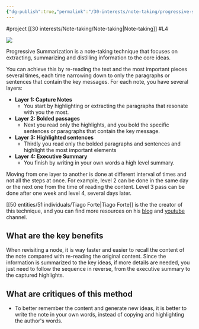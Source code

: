 ```yaml
---
{"dg-publish":true,"permalink":"/30-interests/note-taking/progressive-summarization/progressive-summarization/","dgHomeLink":true,"dgPassFrontmatter":false}
---
```



#project [[30 interests/Note-taking/Note-taking|Note-taking]] #L4

![](https://i.imgur.com/zJiHGLJ.png)

Progressive Summarization is a note-taking technique that focuses on extracting, summarizing and distilling information to the core ideas.

You can achieve this by re-reading the text and the most important pieces several times, each time narrowing down to only the paragraphs or sentences that contain the key messages. For each note, you have several layers:

- **Layer 1: Capture Notes**
	- You start by highlighting or extracting the paragraphs that resonate with you the most.
- **Layer 2: Bolded passages**
	- Next you read only the highlights, and you bold the specific sentences or paragraphs that contain the key message.
- **Layer 3: Highlighted sentences**
	- Thirdly you read only the bolded paragraphs and sentences and highlight the most important elements
- **Layer 4: Executive Summary**
	- You finish by writing in your own words a high level summary.

Moving from one layer to another is done at different interval of times and not all the steps at once. For example, level 2 can be done in the same day or the next one from the time of reading the content. Level 3 pass can be done after one week and level 4, several days later.

[[50 entities/51 individuals/Tiago Forte|Tiago Forte]] is the the creator of this technique, and you can find more resources on his [blog](https://fortelabs.co/) and [youtube](https://www.youtube.com/c/TiagoForteLabs) channel.

## What are the key benefits

When revisiting a node, it is way faster and easier to recall the content of the note compared with re-reading the original content. Since the information is summarized to the key ideas, if more details are needed, you just need to follow the sequence in reverse, from the executive summary to the captured highlights.

## What are critiques of this method
- To better remember the content and generate new ideas, it is better to write the note in your own words, instead of copying and highlighting the author's words.
